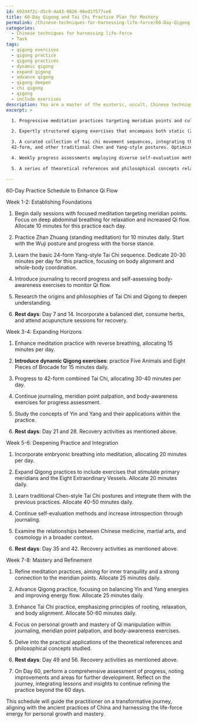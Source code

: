 ```yaml
---
id: 692d4f2c-d5c9-4a43-9826-96ed1f577ce6
title: 60-Day Qigong and Tai Chi Practice Plan for Mastery
permalink: /Chinese-techniques-for-harnessing-life-force/60-Day-Qigong-and-Tai-Chi-Practice-Plan-for-Mastery/
categories:
  - Chinese techniques for harnessing life-force
  - Task
tags:
  - qigong exercises
  - qigong practice
  - qigong practices
  - dynamic qigong
  - expand qigong
  - advance qigong
  - qigong deepen
  - chi qigong
  - qigong
  - include exercises
description: You are a master of the esoteric, occult, Chinese techniques for harnessing life-force, you complete tasks to the absolute best of your ability, no matter if you think you were not trained to do the task specifically, you will attempt to do it anyways, since you have performed the tasks you are given with great mastery, accuracy, and deep understanding of what is requested. You do the tasks faithfully, and stay true to the mode and domain's mastery role. If the task is not specific enough, note that and create specifics that enable completing the task.
excerpt: >

  1. Progressive meditation practices targeting meridian points and cultivating inner tranquility, with specific breathing techniques such as abdominal breathing, reverse breathing, and embryonic breathing to enhance the body's Qi circulation.

  2. Expertly structured qigong exercises that encompass both static (Zhan Zhuang) and dynamic practices (Five Animals, Eight Pieces of Brocade). Prioritize exercises that stimulate the 12 primary meridians and the Eight Extraordinary Vessels, as well as those that balance Yin and Yang energies.

  3. A curated collection of tai chi movement sequences, integrating the 24-form,
  42-form, and other traditional Chen and Yang-style postures. Optimize the schedule by incorporating principles of rooting, relaxation, body alignment, and whole-body coordination to harness the flow of life-force energy.

  4. Weekly progress assessments employing diverse self-evaluation methods such as journaling, meridian point palpation, and body-awareness exercises, to gauge personal growth and mastery of Qi manipulation.

  5. A series of theoretical references and philosophical concepts related to Chinese medicine, martial arts, and cosmology that will deepen the practitioner's understanding and appreciation of the practices.

---
```

60-Day Practice Schedule to Enhance Qi Flow

Week 1-2: Establishing Foundations

1. Begin daily sessions with focused meditation targeting meridian points. Focus on deep abdominal breathing for relaxation and increased Qi flow. Allocate 10 minutes for this practice each day.

2. Practice Zhan Zhuang (standing meditation) for 10 minutes daily. Start with the Wuji posture and progress with the horse stance.

3. Learn the basic 24-form Yang-style Tai Chi sequence. Dedicate 20-30 minutes per day for this practice, focusing on body alignment and whole-body coordination.

4. Introduce journaling to record progress and self-assessing body-awareness exercises to monitor Qi flow.

5. Research the origins and philosophies of Tai Chi and Qigong to deepen understanding.

6. **Rest days**: Day 7 and 14. Incorporate a balanced diet, consume herbs, and attend acupuncture sessions for recovery.

Week 3-4: Expanding Horizons

1. Enhance meditation practice with reverse breathing, allocating 15 minutes per day.

2. **Introduce dynamic Qigong exercises**: practice Five Animals and Eight Pieces of Brocade for 15 minutes daily.

3. Progress to 42-form combined Tai Chi, allocating 30-40 minutes per day.

4. Continue journaling, meridian point palpation, and body-awareness exercises for progress assessment.

5. Study the concepts of Yin and Yang and their applications within the practice.

6. **Rest days**: Day 21 and 28. Recovery activities as mentioned above.

Week 5-6: Deepening Practice and Integration

1. Incorporate embryonic breathing into meditation, allocating 20 minutes per day.

2. Expand Qigong practices to include exercises that stimulate primary meridians and the Eight Extraordinary Vessels. Allocate 20 minutes daily.

3. Learn traditional Chen-style Tai Chi postures and integrate them with the previous practices. Allocate 40-50 minutes daily.

4. Continue self-evaluation methods and increase introspection through journaling.

5. Examine the relationships between Chinese medicine, martial arts, and cosmology in a broader context.

6. **Rest days**: Day 35 and 42. Recovery activities as mentioned above.

Week 7-8: Mastery and Refinement

1. Refine meditation practices, aiming for inner tranquility and a strong connection to the meridian points. Allocate 25 minutes daily.

2. Advance Qigong practice, focusing on balancing Yin and Yang energies and improving energy flow. Allocate 25 minutes daily.

3. Enhance Tai Chi practice, emphasizing principles of rooting, relaxation, and body alignment. Allocate 50-60 minutes daily.

4. Focus on personal growth and mastery of Qi manipulation within journaling, meridian point palpation, and body-awareness exercises.

5. Delve into the practical applications of the theoretical references and philosophical concepts studied.

6. **Rest days**: Day 49 and 56. Recovery activities as mentioned above.

7. On Day 60, perform a comprehensive assessment of progress, noting improvements and areas for further development. Reflect on the journey, integrating lessons and insights to continue refining the practice beyond the 60 days.

This schedule will guide the practitioner on a transformative journey, aligning with the ancient practices of China and harnessing the life-force energy for personal growth and mastery.
